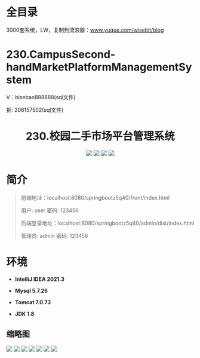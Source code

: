 # 全目录

3000套系统，LW，复制到流浪器：www.yuque.com/wisebit/blog

# 230.CampusSecond-handMarketPlatformManagementSystem

<p>V：bisebao888888(sql文件)</p>
<p>抠: 206157502(sql文件)</p>

<p><h1 align="center">230.校园二手市场平台管理系统</h1></p>


<p align="center">
	<img src="https://img.shields.io/badge/jdk-1.8-orange.svg"/>
    <img src="https://img.shields.io/badge/springboot-5.x-lightgrey.svg"/>
    <img src="https://img.shields.io/badge/vue-3.x-blue.svg"/>
    <img src="https://img.shields.io/badge/mybatis-5.x-yellow.svg"/>
</p>

# 简介
>
> 
>
> 前端地址：localhost:8080/springbootz5q40/front/index.html
>
> 用户: user   密码: 123456
> 
> 后端登录地址：localhost:8080/springbootz5q40/admin/dist/index.html
>
> 管理员: admin   密码: 123456
>

>

# 环境

- <b>IntelliJ IDEA 2021.3</b>

- <b>Mysql 5.7.26</b>

- <b>Tomcat 7.0.73</b>

- <b>JDK 1.8</b>




## 缩略图

![](https://bitwise.oss-cn-heyuan.aliyuncs.com/2024/9/10/0a95aa61-33a0-41d8-885a-781949fdc904.png)
![](https://bitwise.oss-cn-heyuan.aliyuncs.com/2024/9/10/dd71450c-7681-4ecb-b761-a45959887590.png)
![](https://bitwise.oss-cn-heyuan.aliyuncs.com/2024/9/10/3815c3e9-8d28-45c5-b431-cef266dcae75.png)
![](https://bitwise.oss-cn-heyuan.aliyuncs.com/2024/9/10/8a199168-a904-4989-99ad-ed31789232b3.png)
![](https://bitwise.oss-cn-heyuan.aliyuncs.com/2024/9/10/aa2ecfe6-bd14-4bed-a0a4-5f558ac12797.png)
![](https://bitwise.oss-cn-heyuan.aliyuncs.com/2024/9/10/f0e316df-18a6-4a2b-b068-032ea5a2891f.png)
![](https://bitwise.oss-cn-heyuan.aliyuncs.com/2024/9/10/dd961fb9-dd24-43ab-9581-28189f807e2e.png)



